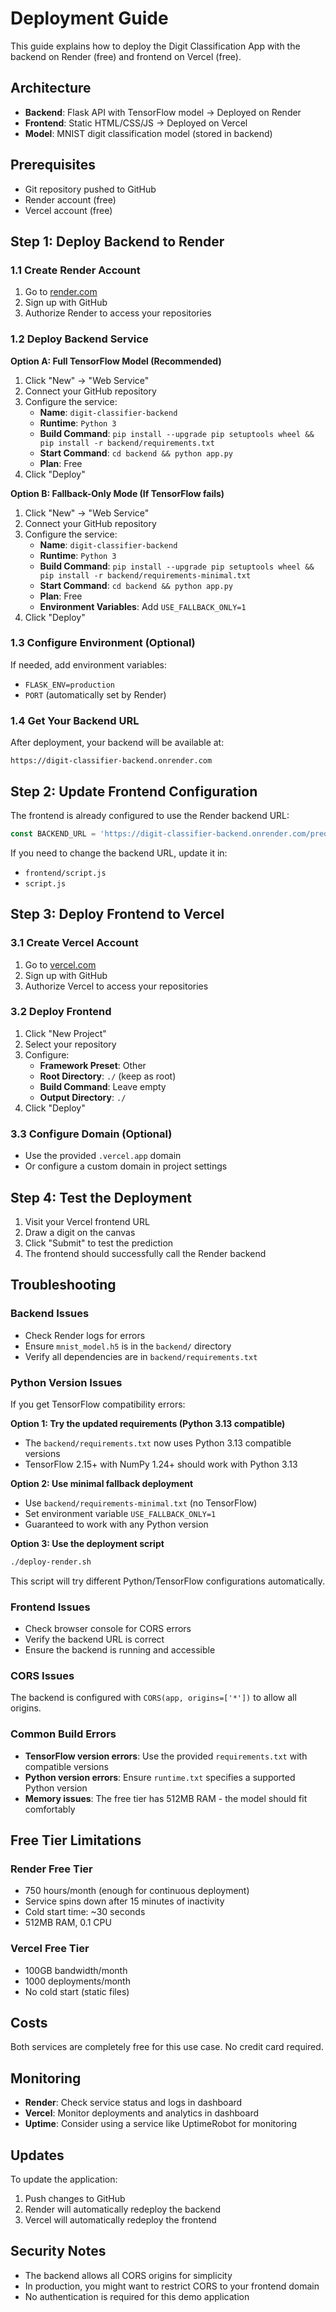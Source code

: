 # Deployment Guide

This guide explains how to deploy the Digit Classification App with the backend on Render (free) and frontend on Vercel (free).

## Architecture

- **Backend**: Flask API with TensorFlow model → Deployed on Render
- **Frontend**: Static HTML/CSS/JS → Deployed on Vercel
- **Model**: MNIST digit classification model (stored in backend)

## Prerequisites

- Git repository pushed to GitHub
- Render account (free)
- Vercel account (free)

## Step 1: Deploy Backend to Render

### 1.1 Create Render Account
1. Go to [render.com](https://render.com)
2. Sign up with GitHub
3. Authorize Render to access your repositories

### 1.2 Deploy Backend Service

**Option A: Full TensorFlow Model (Recommended)**
1. Click "New" → "Web Service"
2. Connect your GitHub repository
3. Configure the service:
   - **Name**: `digit-classifier-backend`
   - **Runtime**: `Python 3`
   - **Build Command**: `pip install --upgrade pip setuptools wheel && pip install -r backend/requirements.txt`
   - **Start Command**: `cd backend && python app.py`
   - **Plan**: Free
4. Click "Deploy"

**Option B: Fallback-Only Mode (If TensorFlow fails)**
1. Click "New" → "Web Service"
2. Connect your GitHub repository
3. Configure the service:
   - **Name**: `digit-classifier-backend`
   - **Runtime**: `Python 3`
   - **Build Command**: `pip install --upgrade pip setuptools wheel && pip install -r backend/requirements-minimal.txt`
   - **Start Command**: `cd backend && python app.py`
   - **Plan**: Free
   - **Environment Variables**: Add `USE_FALLBACK_ONLY=1`
4. Click "Deploy"

### 1.3 Configure Environment (Optional)
If needed, add environment variables:
- `FLASK_ENV=production`
- `PORT` (automatically set by Render)

### 1.4 Get Your Backend URL
After deployment, your backend will be available at:
```
https://digit-classifier-backend.onrender.com
```

## Step 2: Update Frontend Configuration

The frontend is already configured to use the Render backend URL:
```javascript
const BACKEND_URL = 'https://digit-classifier-backend.onrender.com/predict';
```

If you need to change the backend URL, update it in:
- `frontend/script.js`
- `script.js`

## Step 3: Deploy Frontend to Vercel

### 3.1 Create Vercel Account
1. Go to [vercel.com](https://vercel.com)
2. Sign up with GitHub
3. Authorize Vercel to access your repositories

### 3.2 Deploy Frontend
1. Click "New Project"
2. Select your repository
3. Configure:
   - **Framework Preset**: Other
   - **Root Directory**: `./` (keep as root)
   - **Build Command**: Leave empty
   - **Output Directory**: `./`
4. Click "Deploy"

### 3.3 Configure Domain (Optional)
- Use the provided `.vercel.app` domain
- Or configure a custom domain in project settings

## Step 4: Test the Deployment

1. Visit your Vercel frontend URL
2. Draw a digit on the canvas
3. Click "Submit" to test the prediction
4. The frontend should successfully call the Render backend

## Troubleshooting

### Backend Issues
- Check Render logs for errors
- Ensure `mnist_model.h5` is in the `backend/` directory
- Verify all dependencies are in `backend/requirements.txt`

### Python Version Issues
If you get TensorFlow compatibility errors:

**Option 1: Try the updated requirements (Python 3.13 compatible)**
- The `backend/requirements.txt` now uses Python 3.13 compatible versions
- TensorFlow 2.15+ with NumPy 1.24+ should work with Python 3.13

**Option 2: Use minimal fallback deployment**
- Use `backend/requirements-minimal.txt` (no TensorFlow)
- Set environment variable `USE_FALLBACK_ONLY=1`
- Guaranteed to work with any Python version

**Option 3: Use the deployment script**
```bash
./deploy-render.sh
```
This script will try different Python/TensorFlow configurations automatically.

### Frontend Issues
- Check browser console for CORS errors
- Verify the backend URL is correct
- Ensure the backend is running and accessible

### CORS Issues
The backend is configured with `CORS(app, origins=['*'])` to allow all origins.

### Common Build Errors
- **TensorFlow version errors**: Use the provided `requirements.txt` with compatible versions
- **Python version errors**: Ensure `runtime.txt` specifies a supported Python version
- **Memory issues**: The free tier has 512MB RAM - the model should fit comfortably

## Free Tier Limitations

### Render Free Tier
- 750 hours/month (enough for continuous deployment)
- Service spins down after 15 minutes of inactivity
- Cold start time: ~30 seconds
- 512MB RAM, 0.1 CPU

### Vercel Free Tier
- 100GB bandwidth/month
- 1000 deployments/month
- No cold start (static files)

## Costs

Both services are completely free for this use case. No credit card required.

## Monitoring

- **Render**: Check service status and logs in dashboard
- **Vercel**: Monitor deployments and analytics in dashboard
- **Uptime**: Consider using a service like UptimeRobot for monitoring

## Updates

To update the application:
1. Push changes to GitHub
2. Render will automatically redeploy the backend
3. Vercel will automatically redeploy the frontend

## Security Notes

- The backend allows all CORS origins for simplicity
- In production, you might want to restrict CORS to your frontend domain
- No authentication is required for this demo application 